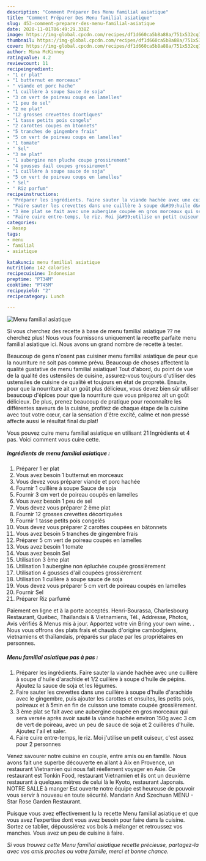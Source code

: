 ```yaml
---
description: "Comment Préparer Des Menu familial asiatique"
title: "Comment Préparer Des Menu familial asiatique"
slug: 453-comment-preparer-des-menu-familial-asiatique
date: 2020-11-01T06:49:29.338Z
image: https://img-global.cpcdn.com/recipes/df1d660ca5b8a88a/751x532cq70/menu-familial-asiatique-photo-principale-de-la-recette.jpg
thumbnail: https://img-global.cpcdn.com/recipes/df1d660ca5b8a88a/751x532cq70/menu-familial-asiatique-photo-principale-de-la-recette.jpg
cover: https://img-global.cpcdn.com/recipes/df1d660ca5b8a88a/751x532cq70/menu-familial-asiatique-photo-principale-de-la-recette.jpg
author: Mina McKinney
ratingvalue: 4.2
reviewcount: 11
recipeingredient:
- "1 er plat"
- "1 butternut en morceaux"
- " viande et porc hache"
- "1 cuillère à soupe Sauce de soja"
- "3 cm vert de poireau coups en lamelles"
- "1 peu de sel"
- "2 me plat"
- "12 grosses crevettes dcortiques"
- "1 tasse petits pois congels"
- "2 carottes coupes en btonnets"
- "5 tranches de gingembre frais"
- "5 cm vert de poireau coups en lamelles"
- "1 tomate"
- " Sel"
- "3 me plat"
- "1 aubergine non pluche coupe grossirement"
- "4 gousses dail coupes grossirement"
- "1 cuillère à soupe sauce de soja"
- "5 cm vert de poireau coups en lamelles"
- " Sel"
- " Riz parfum"
recipeinstructions:
- "Préparer les ingrédients. Faire sauter la viande hachée avec une cuillère à soupe d&#39;huile d&#39;arachide et 1/2 cuillère à soupe d&#39;huile de pépins. Ajoutez la sauce de soja et les légumes."
- "Faire sauter les crevettes dans une cuillère à soupe d&#39;huile d&#39;arachide avec le gingembre, puis ajouter les carottes et ensuites, les petits pois, poireaux et à 5min en fin de cuisson une tomate coupée grossièrement."
- "3 ème plat se fait avec une aubergine coupée en gros morceaux qui sera versée après avoir sauté la viande hachée environ 150g avec 3 cm de vert de poireau, avec un peu de sauce de soja et 2 cuillères d&#39;huile. Ajoutez l&#39;ail et saler."
- "Faire cuire entre-temps, le riz. Moi j&#39;utilise un petit cuiseur, c&#39;est assez pour 2 personnes"
categories:
- Resep
tags:
- menu
- familial
- asiatique

katakunci: menu familial asiatique 
nutrition: 142 calories
recipecuisine: Indonesian
preptime: "PT34M"
cooktime: "PT45M"
recipeyield: "2"
recipecategory: Lunch

---
```



![Menu familial asiatique](https://img-global.cpcdn.com/recipes/df1d660ca5b8a88a/751x532cq70/menu-familial-asiatique-photo-principale-de-la-recette.jpg)

Si vous cherchez des recette à base de menu familial asiatique ?? ne cherchez plus! Nous vous fournissons uniquement la recette parfaite menu familial asiatique ici. Nous avons un grand nombre de recette à tester.

Beaucoup de gens n'osent pas cuisiner menu familial asiatique de peur que la nourriture ne soit pas comme prévu. Beaucoup de choses affectent la qualité gustative de menu familial asiatique! Tout d'abord, du point de vue de la qualité des ustensiles de cuisine, assurez-vous toujours d'utiliser des ustensiles de cuisine de qualité et toujours en état de propreté. Ensuite, pour que la nourriture ait un goût plus délicieux, vous devez bien sûr utiliser beaucoup d'épices pour que la nourriture que vous préparez ait un goût délicieux. De plus, prenez beaucoup de pratique pour reconnaître les différentes saveurs de la cuisine, profitez de chaque étape de la cuisine avec tout votre cœur, car la sensation d'être excité, calme et non pressé affecte aussi le résultat final du plat!

<!--inarticleads1-->

Vous pouvez cuire menu familial asiatique en utilisant 21 Ingrédients et 4 pas. Voici comment vous cuire cette.

##### Ingrédients de menu familial asiatique :

1. Préparer 1 er plat
1. Vous avez besoin 1 butternut en morceaux
1. Vous devez vous préparer  viande et porc hachée
1. Fournir 1 cuillère à soupe Sauce de soja
1. Fournir 3 cm vert de poireau coupés en lamelles
1. Vous avez besoin 1 peu de sel
1. Vous devez vous préparer 2 ème plat
1. Fournir 12 grosses crevettes décortiquées
1. Fournir 1 tasse petits pois congelés
1. Vous devez vous préparer 2 carottes coupées en bâtonnets
1. Vous avez besoin 5 tranches de gingembre frais
1. Préparer 5 cm vert de poireau coupés en lamelles
1. Vous avez besoin 1 tomate
1. Vous avez besoin  Sel
1. Utilisation 3 ème plat
1. Utilisation 1 aubergine non épluchée coupée grossièrement
1. Utilisation 4 gousses d&#39;ail coupées grossièrement
1. Utilisation 1 cuillère à soupe sauce de soja
1. Vous devez vous préparer 5 cm vert de poireau coupés en lamelles
1. Fournir  Sel
1. Préparer  Riz parfumé


Paiement en ligne et à la porte acceptés. Henri-Bourassa, Charlesbourg Restaurant, Québec, Thaïlandais &amp; Vietnamiens, Tél., Addresse, Photos, Avis vérifiés &amp; Menus mis à jour. Apportez votre vin Bring your own wine. . Nous vous offrons des plats frais et chauds d&#39;origine cambodgiens, vietnamiens et thaïlandais, préparés sur place par les propriétaires en personnes. 

<!--inarticleads2-->

##### Menu familial asiatique pas à pas :

1. Préparer les ingrédients. Faire sauter la viande hachée avec une cuillère à soupe d&#39;huile d&#39;arachide et 1/2 cuillère à soupe d&#39;huile de pépins. Ajoutez la sauce de soja et les légumes.
1. Faire sauter les crevettes dans une cuillère à soupe d&#39;huile d&#39;arachide avec le gingembre, puis ajouter les carottes et ensuites, les petits pois, poireaux et à 5min en fin de cuisson une tomate coupée grossièrement.
1. 3 ème plat se fait avec une aubergine coupée en gros morceaux qui sera versée après avoir sauté la viande hachée environ 150g avec 3 cm de vert de poireau, avec un peu de sauce de soja et 2 cuillères d&#39;huile. Ajoutez l&#39;ail et saler.
1. Faire cuire entre-temps, le riz. Moi j&#39;utilise un petit cuiseur, c&#39;est assez pour 2 personnes


Venez savourer notre cuisine en couple, entre amis ou en famille. Nous avons fait une superbe découverte en allant à Aix en Provence, un restaurant Vietnamien qui nous fait réellement voyager en Asie. Ce restaurant est Tonkin Food, restaurant Vietnamien et ils ont un deuxième restaurant à quelques mètres de celui là le Kyoto, restaurant Japonais. NOTRE SALLE à manger Est ouverte notre équipe est heureuse de pouvoir vous servir à nouveau en toute sécurité. Mandarin And Szechuan MENU - Star Rose Garden Restaurant. 

<!--inarticleads1-->

<p>
Puisque vous avez effectivement lu la recette Menu familial asiatique et que vous avez l'expertise dont vous avez besoin pour faire dans la cuisine. Sortez ce tablier, dépoussiérez vos bols à mélanger et retroussez vos manches. Vous avez un peu de cuisine à faire.
</p>

<p>
<i>Si vous trouvez cette Menu familial asiatique recette précieuse, partagez-la avec vos amis proches ou votre famille, merci et bonne chance.</i>
</p>
